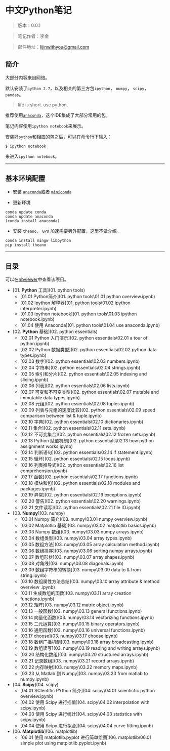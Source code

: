 # 中文Python笔记

> 版本：0.0.1

> 笔记作者：李金

> 邮件地址：lijinwithyou@gmail.com

## 简介

大部分内容来自网络。

默认安装了`python 2.7`，以及相关的第三方包`ipython`， `numpy`， `scipy`，`pandas`。

> life is short. use python.

推荐使用[`anaconda`](http://www.continuum.io/downloads)，这个IDE集成了大部分常用的包。

笔记内容使用`ipython notebook`来展示。

安装好`python`和相应的包之后，可以在命令行下输入：

```
$ ipython notebook
```
来进入`ipython notebook`。

----

## 基本环境配置

- 安装 [`anaconda`](http://www.continuum.io/downloads)或者 [`miniconda`](http://conda.pydata.org/miniconda.html)

- 更新环境
``` 
conda update conda
conda update anaconda
(conda install anaconda) 
```

- 安装 `theano`， `GPU` 加速需要另外配置，这里不做介绍。
```
conda install mingw libpython
pip install theano
```


----

## 目录

可以在[nbviewer](http://nbviewer.ipython.org/github/lijin-THU/python-tutorial)中查看该项目。

- [01. **Python** 工具](01. python tools)
	 - [01.01 Python简介](01. python tools\01.01 python overview.ipynb)
	 - [01.02 Ipython 解释器](01. python tools\01.02 ipython interpreter.ipynb)
	 - [01.03 ipython notebook](01. python tools\01.03 ipython notebook.ipynb)
	 - [01.04 使用 Anaconda](01. python tools\01.04 use anaconda.ipynb)
- [02. **Python** 基础](02. python essentials)
	 - [02.01 Python 入门演示](02. python essentials\02.01 a tour of python.ipynb)
	 - [02.02 Python 数据类型](02. python essentials\02.02 python data types.ipynb)
	 - [02.03 数字](02. python essentials\02.03 numbers.ipynb)
	 - [02.04 字符串](02. python essentials\02.04 strings.ipynb)
	 - [02.05 索引和分片](02. python essentials\02.05 indexing and slicing.ipynb)
	 - [02.06 列表](02. python essentials\02.06 lists.ipynb)
	 - [02.07 可变和不可变类型](02. python essentials\02.07 mutable and immutable data types.ipynb)
	 - [02.08 元组](02. python essentials\02.08 tuples.ipynb)
	 - [02.09 列表与元组的速度比较](02. python essentials\02.09 speed comparison between list & tuple.ipynb)
	 - [02.10 字典](02. python essentials\02.10 dictionaries.ipynb)
	 - [02.11 集合](02. python essentials\02.11 sets.ipynb)
	 - [02.12 不可变集合](02. python essentials\02.12 frozen sets.ipynb)
	 - [02.13 Python 赋值机制](02. python essentials\02.13 how python assignment works.ipynb)
	 - [02.14 判断语句](02. python essentials\02.14 if statement.ipynb)
	 - [02.15 循环](02. python essentials\02.15 loops.ipynb)
	 - [02.16 列表推导式](02. python essentials\02.16 list comprehension.ipynb)
	 - [02.17 函数](02. python essentials\02.17 functions.ipynb)
	 - [02.18 模块和包](02. python essentials\02.18 modules and packages.ipynb)
	 - [02.19 异常](02. python essentials\02.19 exceptions.ipynb)
	 - [02.20 警告](02. python essentials\02.20 warnings.ipynb)
	 - [02.21 文件读写](02. python essentials\02.21 file IO.ipynb)
- [03. **Numpy**](03. numpy)
	 - [03.01 Numpy 简介](03. numpy\03.01 numpy overview.ipynb)
	 - [03.02 Matplotlib 基础](03. numpy\03.02 matplotlib basics.ipynb)
	 - [03.03 Numpy 数组](03. numpy\03.03 numpy arrays.ipynb)
	 - [03.04 数组类型](03. numpy\03.04 array types.ipynb)
	 - [03.05 数组方法](03. numpy\03.05 array calculation method.ipynb)
	 - [03.06 数组排序](03. numpy\03.06 sorting numpy arrays.ipynb)
	 - [03.07 数组形状](03. numpy\03.07 array shapes.ipynb)
	 - [03.08 对角线](03. numpy\03.08 diagonals.ipynb)
	 - [03.09 数组字符串的转换](03. numpy\03.09 data to & from string.ipynb)
	 - [03.10 数组属性方法总结](03. numpy\03.10 array attribute & method overview .ipynb)
	 - [03.11 生成数组的函数](03. numpy\03.11 array creation functions.ipynb)
	 - [03.12 矩阵](03. numpy\03.12 matrix object.ipynb)
	 - [03.13 一般函数](03. numpy\03.13 general functions.ipynb)
	 - [03.14 向量化函数](03. numpy\03.14 vectorizing functions.ipynb)
	 - [03.15 二元运算](03. numpy\03.15 binary operators.ipynb)
	 - [03.16 通用函数](03. numpy\03.16 universal functions.ipynb)
	 - [03.17 choose](03. numpy\03.17 choose.ipynb)
	 - [03.18 数组广播机制](03. numpy\03.18 array broadcasting.ipynb)
	 - [03.19 数组读写](03. numpy\03.19 reading and writing arrays.ipynb)
	 - [03.20 结构化数组](03. numpy\03.20 structured arrays.ipynb)
	 - [03.21 记录数组](03. numpy\03.21 record arrays.ipynb)
	 - [03.22 内存映射](03. numpy\03.22 memory maps.ipynb)
	 - [03.23 从 Matlab 到 Numpy](03. numpy\03.23 from matlab to numpy.ipynb)
- [04. **Scipy**](04. scipy)
	 - [04.01 SCIentific PYthon 简介](04. scipy\04.01 scienticfic python overview.ipynb)
	 - [04.02 使用 Scipy 进行插值](04. scipy\04.02 interpolation with scipy.ipynb)
	 - [04.03 使用 Scipy 进行统计](04. scipy\04.03 statistics with scipy.ipynb)
	 - [04.04 使用 Scipy 进行拟合](04. scipy\04.04 curve fitting.ipynb)
- [06. **Matplotlib**](06. matplotlib)
	 - [06.01 使用 matplotlib.pyplot 进行简单绘图](06. matplotlib\06.01 simple plot using matplotlib.pyplot.ipynb)
    